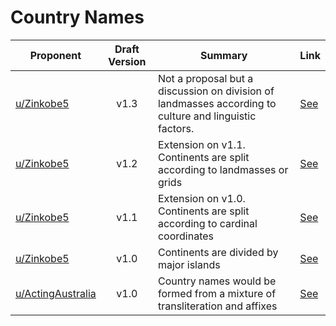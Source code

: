 # Country Names

| Proponent                                                     | Draft Version | Summary                                                                     | Link                                                                                                                                             |
| ------------------------------------------------------------- | :-----------: | --------------------------------------------------------------------------- | ------------------------------------------------------------------------------------------------------------------------------------------------ |
| [u/Zinkobe5](https://www.reddit.com/u/Zinkobe5)               |     v1.3      | Not a proposal but a discussion on division of landmasses according to culture and linguistic factors.    | [See](https://www.reddit.com/r/EncapsulatedLanguage/comments/hxofaz/ideas_on_continental_division/)                                 |
| [u/Zinkobe5](https://www.reddit.com/u/Zinkobe5)               |     v1.2      | Extension on v1.1. Continents are split according to landmasses or grids    | [See](https://www.reddit.com/r/EncapsulatedLanguage/comments/hiqruk/expansion_on_earths_division_without_using/)                                 |
| [u/Zinkobe5](https://www.reddit.com/u/Zinkobe5)               |     v1.1      | Extension on v1.0. Continents are split according to cardinal coordinates   | [See](https://www.reddit.com/r/EncapsulatedLanguage/comments/hgy0wu/pictured_proposal_of_continent_division/)                                    |
| [u/Zinkobe5](https://www.reddit.com/u/Zinkobe5)               |     v1.0      | Continents are divided by major islands                                     | [See](https://www.reddit.com/r/EncapsulatedLanguage/comments/hfb84h/proposal_for_country_names/fvy7erj/?utm_medium=android_app&utm_source=share) |
| [u/ActingAustralia](https://www.reddit.com/u/ActingAustralia) |     v1.0      | Country names would be formed from a mixture of transliteration and affixes | [See](https://www.reddit.com/r/EncapsulatedLanguage/comments/hfb84h/proposal_for_country_names/)                                                 |

